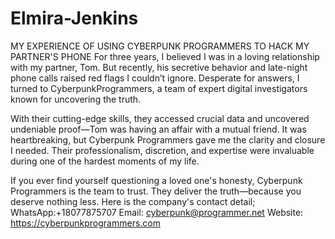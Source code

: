 # Elmira-Jenkins
MY EXPERIENCE OF USING CYBERPUNK PROGRAMMERS TO HACK MY PARTNER'S PHONE
For three years, I believed I was in a loving relationship with my partner, Tom. But recently, his secretive behavior and late-night phone calls raised red flags I couldn’t ignore. Desperate for answers, I turned to CyberpunkProgrammers, a team of expert digital investigators known for uncovering the truth.

With their cutting-edge skills, they accessed crucial data and uncovered undeniable proof—Tom was having an affair with a mutual friend. It was heartbreaking, but Cyberpunk Programmers gave me the clarity and closure I needed. Their professionalism, discretion, and expertise were invaluable during one of the hardest moments of my life.

If you ever find yourself questioning a loved one's honesty, Cyberpunk Programmers is the team to trust. They deliver the truth—because you deserve nothing less. Here is the  company's contact detail;
WhatsApp:+18077875707
Email: cyberpunk@programmer.net 
Website: https://cyberpunkprogrammers.com 
